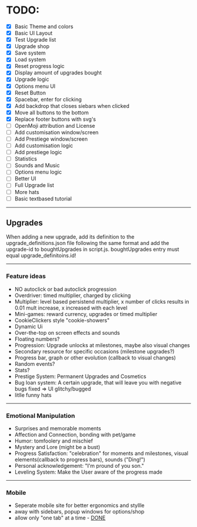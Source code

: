 # TODO:

   - [x] Basic Theme and colors
   - [x] Basic UI Layout
   - [x] Test Upgrade list
   - [x] Upgrade shop
   - [x] Save system
   - [x] Load system
   - [x] Reset progress logic
   - [x] Display amount of upgrades bought
   - [x] Upgrade logic
   - [x] Options menu UI
   - [x] Reset Button
   - [x] Spacebar, enter for clicking
   - [x] <a id="d1"></a>Add backdrop that closes siebars when clicked
   - [x] Move all buttons to the bottom
   - [x] Replace footer buttons with svg's
   - [ ] OpenMoji attribution and License
   - [ ] Add customisation window/screen
   - [ ] Add Prestiege window/screen
   - [ ] Add customisation logic
   - [ ] Add prestiege logic
   - [ ] Statistics
   - [ ] Sounds and Music
   - [ ] Options menu logic
   - [ ] Better UI
   - [ ] Full Upgrade list
   - [ ] More hats
   - [ ] Basic textbased tutorial

---

## Upgrades
When adding a new upgrade, add its definition to the upgrade_definitions.json file following the same format and add the upgrade-id to boughtUpgrades in script.js. boughtUpgrades entry must equal upgrade_definitoins.id!

---

### Feature ideas
- NO autoclick or bad autoclick progression
- Overdriver: timed multiplier, charged by clicking
- Multiplier: level based persistend multiplier, x number of clicks results in 0.01 mult increase, x increased with each level
- Mini-games: reward currency, upgrades or timed multiplier
- CookieClickers style "cookie-showers"
- Dynamic Ui
- Over-the-top on screen effects and sounds
- Floating numbers?
- Progression: Upgrade unlocks at milestones, maybe also visual changes
- Secondary resource for specific occasions (milestone upgrades?)
- Progress bar, graph or other evolution (callback to visual changes)
- Random events?
- Stats?
- Prestige System: Permanent Upgrades and Cosmetics
- Bug loan system: A certain upgrade, that will leave you with negative bugs fixed => UI glitchy/bugged
- litlle funny hats

---

### Emotional Manipulation
- Surprises and memorable moments
- Affection and Connection, bonding with pet/game
- Humor: tomfoolery and mischief
- Mystery and Lore (might be a bust)
- Progress Satisfaction: "celebration" for moments and milestones, visual elements(callback to progress bars), sounds ("Ding!")
- Personal acknowledgement: "I'm pround of you son."
- Leveling System: Make the User aware of the progress made

---

### Mobile
- Seperate mobile site for better ergonomics and styllle
- away with sidebars, popup windows for options/shop
- allow only "one tab" at a time - [DONE](#d1)
